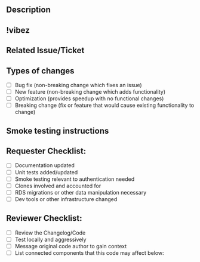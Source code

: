 ## Description

<!--- Describe your changes in detail, must use a list if more than 2-3 distinct items -->

## !vibez

<!--- How are you feeling after completing this PR? -->

## Related Issue/Ticket

<!--- Generally 1 ticket per PR, but if there are smaller tickets used please list them out. -->
<!--- Please link to the issue/ticket here: -->

## Types of changes
- [ ] Bug fix (non-breaking change which fixes an issue)
- [ ] New feature (non-breaking change which adds functionality)
- [ ] Optimization (provides speedup with no functional changes)
- [ ] Breaking change (fix or feature that would cause existing functionality to change)

## Smoke testing instructions

<!--- Describe details on testing the ticket - endpoints to call, cURL requests, data objects, frontend pages, etc. -->
<!--- If there are multiple test cases, please list the expected input and output for each. -->

## Requester Checklist:
<!--- Not all of these are required, but it servers as a reminder for the pull requester and helps the reviewer know what is covered-->

- [ ] Documentation updated
- [ ] Unit tests added/updated
- [ ] Smoke testing relevant to authentication needed
- [ ] Clones involved and accounted for
- [ ] RDS migrations or other data manipulation necessary
- [ ] Dev tools or other infrastructure changed

## Reviewer Checklist:
<!--- Not all of these may be required/applicable -->

- [ ] Review the Changelog/Code
- [ ] Test locally and aggressively
- [ ] Message original code author to gain context
- [ ] List connected components that this code may affect below:
